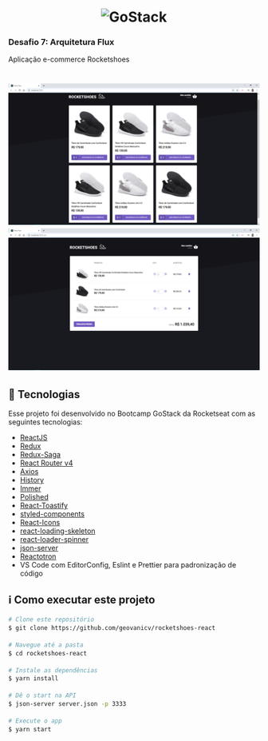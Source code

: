 <h1 align="center">
    <img alt="GoStack" src="https://rocketseat-cdn.s3-sa-east-1.amazonaws.com/bootcamp-header.png" width="200px" />
</h1>

<h3>
  Desafio 7: Arquitetura Flux
</h3>

Aplicação e-commerce Rocketshoes

<h1 align="center">
    <img alt="GoStack" src="screenshots/tela1.PNG"  />
    <img alt="GoStack" src="screenshots/tela2.PNG"  />
</h1>

## :rocket: Tecnologias

Esse projeto foi desenvolvido no Bootcamp GoStack da Rocketseat com as seguintes tecnologias:

-  [ReactJS](https://reactjs.org/)
-  [Redux](https://redux.js.org/)
-  [Redux-Saga](https://redux-saga.js.org/)
-  [React Router v4](https://github.com/ReactTraining/react-router)
-  [Axios](https://github.com/axios/axios)
-  [History](https://www.npmjs.com/package/history)
-  [Immer](https://github.com/immerjs/immer)
-  [Polished](https://polished.js.org/)
-  [React-Toastify](https://fkhadra.github.io/react-toastify/)
-  [styled-components](https://www.styled-components.com/)
-  [React-Icons](https://react-icons.netlify.com/)
-  [react-loading-skeleton](https://github.com/dvtng/react-loading-skeleton)
-  [react-loader-spinner](https://github.com/mhnpd/react-loader-spinner)
-  [json-server](https://github.com/typicode/json-server)
-  [Reactotron](https://infinite.red/reactotron)
-  VS Code com EditorConfig, Eslint e Prettier para padronização de código

## :information_source: Como executar este projeto

```bash
# Clone este repositório
$ git clone https://github.com/geovanicv/rocketshoes-react

# Navegue até a pasta
$ cd rocketshoes-react

# Instale as dependências
$ yarn install

# Dê o start na API
$ json-server server.json -p 3333

# Execute o app
$ yarn start
```
